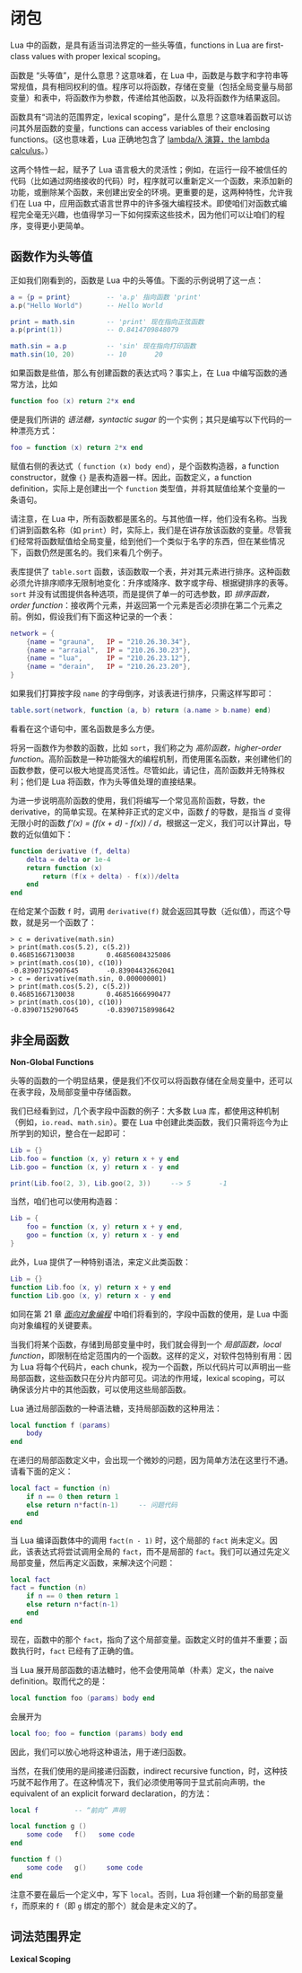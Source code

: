 # 闭包

Lua 中的函数，是具有适当词法界定的一些头等值，functions in Lua are first-class values with proper lexical scoping。

函数是 “头等值”，是什么意思？这意味着，在 Lua 中，函数是与数字和字符串等常规值，具有相同权利的值。程序可以将函数，存储在变量（包括全局变量与局部变量）和表中，将函数作为参数，传递给其他函数，以及将函数作为结果返回。


函数具有“词法的范围界定，lexical scoping”，是什么意思？这意味着函数可以访问其外层函数的变量，functions can access variables of their enclosing functions。(这也意味着，Lua 正确地包含了 [lambda/λ 演算，the lambda calculus](https://en.wikipedia.org/wiki/Lambda_calculus)。）


这两个特性一起，赋予了 Lua 语言极大的灵活性；例如，在运行一段不被信任的代码（比如通过网络接收的代码）时，程序就可以重新定义一个函数，来添加新的功能，或删除某个函数，来创建出安全的环境。更重要的是，这两种特性，允许我们在 Lua 中，应用函数式语言世界中的许多强大编程技术。即使咱们对函数式编程完全毫无兴趣，也值得学习一下如何探索这些技术，因为他们可以让咱们的程序，变得更小更简单。


## 函数作为头等值

正如我们刚看到的，函数是 Lua 中的头等值。下面的示例说明了这一点：


```lua
a = {p = print}         -- 'a.p' 指向函数 'print'
a.p("Hello World")      -- Hello World

print = math.sin        -- 'print' 现在指向正弦函数
a.p(print(1))           -- 0.8414709848079

math.sin = a.p          -- 'sin' 现在指向打印函数
math.sin(10, 20)        -- 10       20
```

如果函数是些值，那么有创建函数的表达式吗？事实上，在 Lua 中编写函数的通常方法，比如


```lua
function foo (x) return 2*x end
```

便是我们所讲的 *语法糖，syntactic sugar* 的一个实例；其只是编写以下代码的一种漂亮方式：

```lua
foo = function (x) return 2*x end
```

赋值右侧的表达式（ `function (x) body end`），是个函数构造器，a function constructor，就像 `{}` 是表构造器一样。因此，函数定义，a function definition，实际上是创建出一个 `function` 类型值，并将其赋值给某个变量的一条语句。


请注意，在 Lua 中，所有函数都是匿名的。与其他值一样，他们没有名称。当我们讲到函数名称（如 `print`）时，实际上，我们是在讲存放该函数的变量。尽管我们经常将函数赋值给全局变量，给到他们一个类似于名字的东西，但在某些情况下，函数仍然是匿名的。我们来看几个例子。


表库提供了 `table.sort` 函数，该函数取一个表，并对其元素进行排序。这种函数必须允许排序顺序无限制地变化：升序或降序、数字或字母、根据键排序的表等。`sort` 并没有试图提供各种选项，而是提供了单一的可选参数，即 *排序函数，order function*：接收两个元素，并返回第一个元素是否必须排在第二个元素之前。例如，假设我们有下面这种记录的一个表：


```lua
network = {
    {name = "grauna",   IP = "210.26.30.34"},
    {name = "arraial",  IP = "210.26.30.23"},
    {name = "lua",      IP = "210.26.23.12"},
    {name = "derain",   IP = "210.26.23.20"},
}
```

如果我们打算按字段 `name` 的字母倒序，对该表进行排序，只需这样写即可：

```lua
table.sort(network, function (a, b) return (a.name > b.name) end)
```

看看在这个语句中，匿名函数是多么方便。

将另一函数作为参数的函数，比如 `sort`，我们称之为 *高阶函数，higher-order function*。高阶函数是一种功能强大的编程机制，而使用匿名函数，来创建他们的函数参数，便可以极大地提高灵活性。尽管如此，请记住，高阶函数并无特殊权利；他们是 Lua 将函数，作为头等值处理的直接结果。

为进一步说明高阶函数的使用，我们将编写一个常见高阶函数，导数，the derivative，的简单实现。在某种非正式的定义中，函数 *f* 的导数，是指当 *d* 变得无限小时的函数 *f'(x) = (f(x + d) - f(x)) / d*，根据这一定义，我们可以计算出，导数的近似值如下：


```lua
function derivative (f, delta)
    delta = delta or 1e-4
    return function (x)
        return (f(x + delta) - f(x))/delta
    end
end
```

在给定某个函数 `f` 时，调用 `derivative(f)` 就会返回其导数（近似值），而这个导数，就是另一个函数了：


```console
> c = derivative(math.sin)
> print(math.cos(5.2), c(5.2))
0.46851667130038        0.46856084325086
> print(math.cos(10), c(10))
-0.83907152907645       -0.83904432662041
> c = derivative(math.sin, 0.000000001)
> print(math.cos(5.2), c(5.2))
0.46851667130038        0.46851666990477
> print(math.cos(10), c(10))
-0.83907152907645       -0.83907158998642
```


## 非全局函数

**Non-Global Functions**


头等的函数的一个明显结果，便是我们不仅可以将函数存储在全局变量中，还可以在表字段，及局部变量中存储函数。


我们已经看到过，几个表字段中函数的例子：大多数 Lua 库，都使用这种机制（例如，`io.read`、`math.sin`）。要在 Lua 中创建此类函数，我们只需将迄今为止所学到的知识，整合在一起即可：


```lua
Lib = {}
Lib.foo = function (x, y) return x + y end
Lib.goo = function (x, y) return x - y end

print(Lib.foo(2, 3), Lib.goo(2, 3))     --> 5       -1
```

当然，咱们也可以使用构造器：


```lua
Lib = {
    foo = function (x, y) return x + y end,
    goo = function (x, y) return x - y end
}
```


此外，Lua 提供了一种特别语法，来定义此类函数：

```lua
Lib = {}
function Lib.foo (x, y) return x + y end
function Lib.goo (x, y) return x - y end
```

如同在第 21 章 [*面向对象编程*](oop.md) 中咱们将看到的，字段中函数的使用，是 Lua 中面向对象编程的关键要素。


当我们将某个函数，存储到局部变量中时，我们就会得到一个 *局部函数，local function*，即限制在给定范围内的一个函数。这样的定义，对软件包特别有用：因为 Lua 将每个代码片，each chunk，视为一个函数，所以代码片可以声明出一些局部函数，这些函数只在分片内部可见。词法的作用域，lexical scoping，可以确保该分片中的其他函数，可以使用这些局部函数。


Lua 通过局部函数的一种语法糖，支持局部函数的这种用法：


```lua
local function f (params)
    body
end
```

在递归的局部函数定义中，会出现一个微妙的问题，因为简单方法在这里行不通。请看下面的定义：

```lua
local fact = function (n)
    if n == 0 then return 1
    else return n*fact(n-1)     -- 问题代码
    end
end

```

当 Lua 编译函数体中的调用 `fact(n - 1)` 时，这个局部的 `fact` 尚未定义。因此，该表达式将尝试调用全局的 `fact`，而不是局部的 `fact`。我们可以通过先定义局部变量，然后再定义函数，来解决这个问题：


```lua
local fact
fact = function (n)
    if n == 0 then return 1
    else return n*fact(n-1)
    end
end
```


现在，函数中的那个 `fact`，指向了这个局部变量。函数定义时的值并不重要；函数执行时，`fact` 已经有了正确的值。

当 Lua 展开局部函数的语法糖时，他不会使用简单（朴素）定义，the naive definition。取而代之的是：

```lua
local function foo (params) body end
```

会展开为

```lua
local foo; foo = function (params) body end
```

因此，我们可以放心地将这种语法，用于递归函数。


当然，在我们使用的是间接递归函数，indirect recursive function，时，这种技巧就不起作用了。在这种情况下，我们必须使用等同于显式前向声明，the equivalent of an explicit forward declaration，的方法：


```lua
local f         -- “前向” 声明

local function g ()
    some code   f()   some code
end

function f ()
    some code   g()     some code
end
```

注意不要在最后一个定义中，写下 `local`。否则，Lua 将创建一个新的局部变量 `f`，而原来的 `f`（即 `g` 绑定的那个）就会是未定义的了。


## 词法范围界定

**Lexical Scoping**



